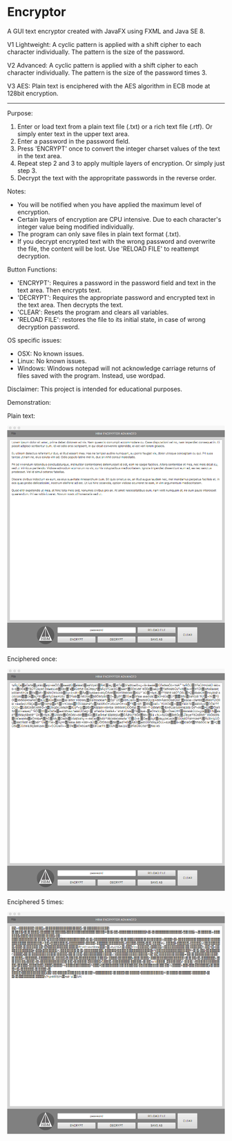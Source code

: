 # Encryptor

A GUI text encryptor created with JavaFX using FXML and Java SE 8.

V1 Lightweight: A cyclic pattern is applied with a shift cipher to each character individually. The pattern is the size of the password.

V2 Advanced: A cyclic pattern is applied with a shift cipher to each character individually. The pattern is the size of the password times 3.

V3 AES: Plain text is enciphered with the AES algorithm in ECB mode at 128bit encryption.

---------------------------------------------------------------------

Purpose: 

1. Enter or load text from a plain text file (.txt) or a rich text file (.rtf). Or simply enter text in the upper text area.
2. Enter a password in the password field.
3. Press 'ENCRYPT' once to convert the integer charset values of the text in the text area.
4. Repeat step 2 and 3 to apply multiple layers of encryption. Or simply just step 3.
5. Decrypt the text with the appropritate passwords in the reverse order.

Notes:

- You will be notified when you have applied the maximum level of encryption.
- Certain layers of encryption are CPU intensive. Due to each character's integer value being modified individually.
- The program can only save files in plain text format (.txt).
- If you decrypt encrypted text with the wrong password and overwrite the file, the content will be lost. Use 'RELOAD FILE' to reattempt decryption.

Button Functions:

- 'ENCRYPT': Requires a password in the password field and text in the text area. Then encrypts text.
- 'DECRYPT': Requires the appropriate password and encrypted text in the text area. Then decrypts the text.
- 'CLEAR': Resets the program and clears all variables.
- 'RELOAD FILE': restores the file to its initial state, in case of wrong decryption password.

OS specific issues:

- OSX: No known issues.
- Linux: No known issues.
- Windows: Windows notepad will not acknowledge carriage returns of files saved with the program. Instead, use wordpad.

Disclaimer: This project is intended for educational purposes.

Demonstration:

Plain text:

![Alt text](/ScreenShots/plain.png?raw=true "plaintext")

Enciphered once:

![Alt text](/ScreenShots/encrypted2.png?raw=true "encrypted once")

Enciphered 5 times:

![Alt text](/ScreenShots/encrypted1.png?raw=true "encrypted five times")
